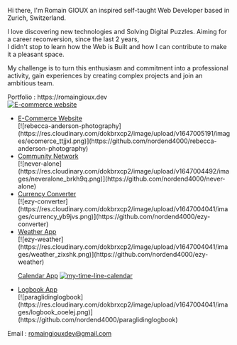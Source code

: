 Hi there, I'm Romain GIOUX an inspired self-taught
Web Developer based in Zurich, Switzerland.

I love discovering new technologies and Solving Digital Puzzles.
Aiming for a career reconversion, since the last 2 years,  
I didn't stop to learn how the Web is Built and how I can contribute 
to make it a pleasant space.
    
My challenge is to turn this enthusiasm and commitment into a
professional activity, gain experiences by
creating complex projects and join an ambitious team.

 <div>Portfolio : https://romaingioux.dev</div>
 <a href="https://github.com/nordend4000/portfolio"><img src="https://res.cloudinary.com/dokbrxcp2/image/upload/v1647000989/images/portfolio_copie_hvfwh6.png" alt="E-commerce website"/></a>

<ul>
    
<li><a href="https://github.com/nordend4000/rebecca-anderson-photography">E-Commerce Website</a></li>
[![rebecca-anderson-photography](https://res.cloudinary.com/dokbrxcp2/image/upload/v1647005191/images/ecomerce_ttjjxl.png)](https://github.com/nordend4000/rebecca-anderson-photography)

<li><a href="https://github.com/nordend4000/never-alone">Community Network</a></li>
[![never-alone](https://res.cloudinary.com/dokbrxcp2/image/upload/v1647004492/images/neveralone_brkh9q.png)](https://github.com/nordend4000/never-alone)
  
<li><a href="https://github.com/nordend4000/ezy-converter">Currency Converter</a></li>
[![ezy-converter](https://res.cloudinary.com/dokbrxcp2/image/upload/v1647004041/images/currency_yb9jvs.png)](https://github.com/nordend4000/ezy-converter)
    

<li><a href="https://github.com/nordend4000/ezy-weather">Weather App</a></li>
[![ezy-weather](https://res.cloudinary.com/dokbrxcp2/image/upload/v1647004041/images/weather_zixshk.png)](https://github.com/nordend4000/ezy-weather)
 

<a href="https://github.com/nordend4000/my-time-line-calendar">Calendar App</a></li>
[![my-time-line-calendar](https://res.cloudinary.com/dokbrxcp2/image/upload/v1647004041/images/calendar_zaezxw.png)](https://github.com/nordend4000/my-time-line-calendar)
   

<li><a href="https://github.com/nordend4000/paraglidinglogbook">Logbook App</a></li>
[![paraglidinglogbook](https://res.cloudinary.com/dokbrxcp2/image/upload/v1647004041/images/logbook_ooelej.png)](https://github.com/nordend4000/paraglidinglogbook)

</ul>

   Email : romaingiouxdev@gmail.com  
   

